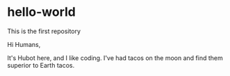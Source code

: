 # hello-world
This is the first repository

Hi Humans,

It's Hubot here, and I like coding.
I've had tacos on the moon and find them superior to Earth tacos.
